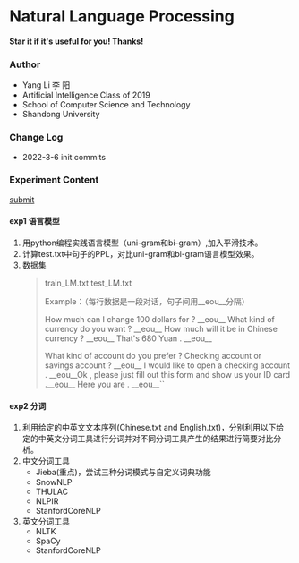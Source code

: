 # Natural Language Processing

**Star it if it's useful for you! Thanks!**

### Author

- Yang Li 李 阳
- Artificial Intelligence Class of 2019
- School of Computer Science and Technology
- Shandong University

### Change Log

- 2022-3-6 init commits

### Experiment Content

[submit](https://icloud.qd.sdu.edu.cn:7777/link/928B36E8072A8C857687200257746BE7)

#### exp1 语言模型

1. 用python编程实践语言模型（uni-gram和bi-gram）,加入平滑技术。
2. 计算test.txt中句子的PPL，对比uni-gram和bi-gram语言模型效果。
3. 数据集
   > train_LM.txt test_LM.txt
   >
   > Example：（每行数据是一段对话，句子间用\_\_eou\_\_分隔）
   >
   > How much can I change 100 dollars for ? \_\_eou\_\_ What kind of currency do you want ? \_\_eou\_\_ How much will it be in Chinese currency ? \_\_eou\_\_ That's 680 Yuan . \_\_eou\_\_
   >
   > What kind of account do you prefer ? Checking account or savings account ? \_\_eou\_\_ I would like to open a checking account . \_\_eou\_\_Ok , please just fill out this form and show us your ID card .\_\_eou\_\_ Here you are . \_\_eou\_\_``

#### exp2 分词

1. 利用给定的中英文文本序列(Chinese.txt and English.txt)，分别利用以下给定的中英文分词工具进行分词并对不同分词工具产生的结果进行简要对比分析。
2. 中文分词工具
   - Jieba(重点)，尝试三种分词模式与自定义词典功能
   - SnowNLP
   - THULAC
   - NLPIR
   - StanfordCoreNLP
3. 英文分词工具
   - NLTK
   - SpaCy
   - StanfordCoreNLP